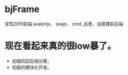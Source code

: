 #  bjFrame
宝驾2015前端   avalonjs、  seajs、 cmd ,古老、自搭建前后端



#  现在看起来真的很low暴了。
- 初级的前后端分离，
- 初级的模块化开发。

